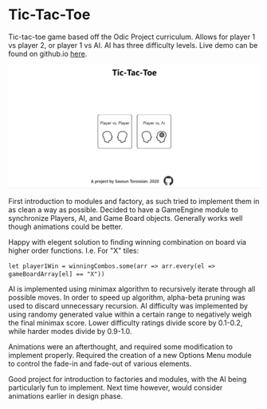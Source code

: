 # Tic-Tac-Toe
Tic-tac-toe game based off the Odic Project curriculum. Allows for player 1 vs player 2, or player 1 vs AI. AI has three difficulty levels. Live demo can be found on github.io [here](https://sasountorossian.github.io/Tic-Tac-Toe/).

![Tic-tac-toe demonstration](Tic-tac-toe.gif)

First introduction to modules and factory, as such tried to implement them in as clean a way as possible. Decided to have a GameEngine module to synchronize Players, AI, and Game Board objects.
Generally works well though animations could be better.

Happy with elegent solution to finding winning combination on board via higher order functions. I.e. For "X" tiles: 

```javasscript
let player1Win = winningCombos.some(arr => arr.every(el => gameBoardArray[el] == "X")) 
```

AI is implemented using minimax algorithm to recursively iterate through all possible moves. In order to speed up algorithm, alpha-beta pruning was used to discard unnecessary recursion.
AI difficulty was implemented by using randomy generated value within a certain range to negatively weigh the final minimax score. Lower difficulty ratings divide score by 0.1-0.2, while
harder modes divide by 0.9-1.0.

Animations were an afterthought, and required some modification to implement properly. Required the creation of a new Options Menu module to control the fade-in and fade-out of various elements.

Good project for introduction to factories and modules, with the AI being particularly fun to implement. Next time however, would consider animations earlier in design phase.
